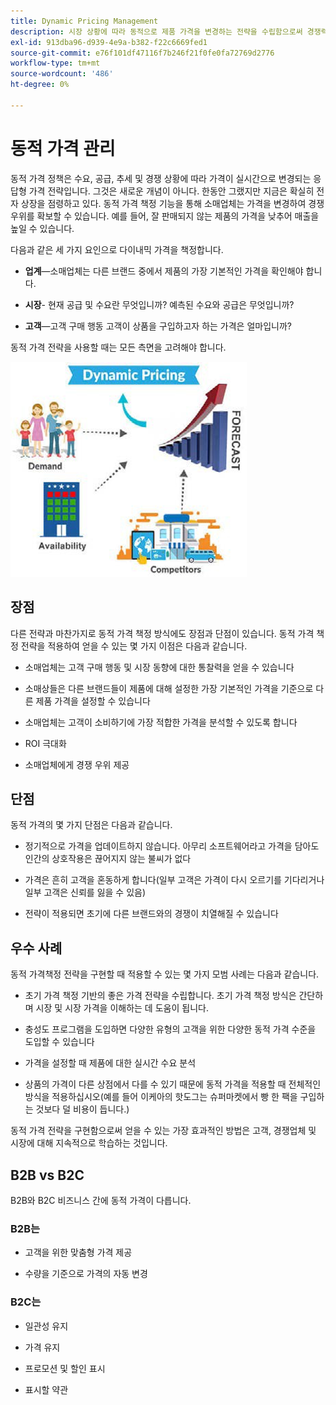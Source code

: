 ```yaml
---
title: Dynamic Pricing Management
description: 시장 상황에 따라 동적으로 제품 가격을 변경하는 전략을 수립함으로써 경쟁력을 확보할 수 있습니다.
exl-id: 913dba96-d939-4e9a-b382-f22c6669fed1
source-git-commit: e76f101df47116f7b246f21f0fe0fa72769d2776
workflow-type: tm+mt
source-wordcount: '486'
ht-degree: 0%

---
```


# 동적 가격 관리

동적 가격 정책은 수요, 공급, 추세 및 경쟁 상황에 따라 가격이 실시간으로 변경되는 응답형 가격 전략입니다. 그것은 새로운 개념이 아니다. 한동안 그랬지만 지금은 확실히 전자 상장을 점령하고 있다. 동적 가격 책정 기능을 통해 소매업체는 가격을 변경하여 경쟁 우위를 확보할 수 있습니다. 예를 들어, 잘 판매되지 않는 제품의 가격을 낮추어 매출을 높일 수 있습니다.

다음과 같은 세 가지 요인으로 다이내믹 가격을 책정합니다.

- **업계**—소매업체는 다른 브랜드 중에서 제품의 가장 기본적인 가격을 확인해야 합니다.

- **시장**- 현재 공급 및 수요란 무엇입니까? 예측된 수요와 공급은 무엇입니까?

- **고객**—고객 구매 행동 고객이 상품을 구입하고자 하는 가격은 얼마입니까?

동적 가격 전략을 사용할 때는 모든 측면을 고려해야 합니다.

![동적 가격 책정 다이어그램](../../assets/playbooks/dynamic-pricing-diagram.png)

## 장점

다른 전략과 마찬가지로 동적 가격 책정 방식에도 장점과 단점이 있습니다. 동적 가격 책정 전략을 적용하여 얻을 수 있는 몇 가지 이점은 다음과 같습니다.

- 소매업체는 고객 구매 행동 및 시장 동향에 대한 통찰력을 얻을 수 있습니다

- 소매상들은 다른 브랜드들이 제품에 대해 설정한 가장 기본적인 가격을 기준으로 다른 제품 가격을 설정할 수 있습니다

- 소매업체는 고객이 소비하기에 가장 적합한 가격을 분석할 수 있도록 합니다

- ROI 극대화

- 소매업체에게 경쟁 우위 제공

## 단점

동적 가격의 몇 가지 단점은 다음과 같습니다.

- 정기적으로 가격을 업데이트하지 않습니다. 아무리 소프트웨어라고 가격을 담아도 인간의 상호작용은 끊어지지 않는 불씨가 없다

- 가격은 흔히 고객을 혼동하게 합니다(일부 고객은 가격이 다시 오르기를 기다리거나 일부 고객은 신뢰를 잃을 수 있음)

- 전략이 적용되면 초기에 다른 브랜드와의 경쟁이 치열해질 수 있습니다

## 우수 사례

동적 가격책정 전략을 구현할 때 적용할 수 있는 몇 가지 모범 사례는 다음과 같습니다.

- 초기 가격 책정 기반의 좋은 가격 전략을 수립합니다. 초기 가격 책정 방식은 간단하며 시장 및 시장 가격을 이해하는 데 도움이 됩니다.

- 충성도 프로그램을 도입하면 다양한 유형의 고객을 위한 다양한 동적 가격 수준을 도입할 수 있습니다

- 가격을 설정할 때 제품에 대한 실시간 수요 분석

- 상품의 가격이 다른 상점에서 다를 수 있기 때문에 동적 가격을 적용할 때 전체적인 방식을 적용하십시오(예를 들어 이케아의 핫도그는 슈퍼마켓에서 빵 한 팩을 구입하는 것보다 덜 비용이 듭니다.)

동적 가격 전략을 구현함으로써 얻을 수 있는 가장 효과적인 방법은 고객, 경쟁업체 및 시장에 대해 지속적으로 학습하는 것입니다.

## B2B vs B2C

B2B와 B2C 비즈니스 간에 동적 가격이 다릅니다.

### B2B는

- 고객을 위한 맞춤형 가격 제공

- 수량을 기준으로 가격의 자동 변경

### B2C는

- 일관성 유지

- 가격 유지

- 프로모션 및 할인 표시

- 표시할 약관
